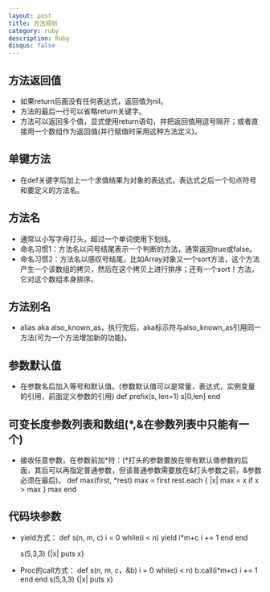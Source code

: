 ```yaml
---
layout: post
title: 方法规则
category: ruby
description: Ruby
disqus: false
---
```


## 方法返回值
* 如果return后面没有任何表达式，返回值为nil。
* 方法的最后一行可以省略return关键字。
* 方法可以返回多个值，显式使用return语句，并把返回值用逗号隔开；或者直接用一个数组作为返回值(并行赋值时采用这种方法定义)。


## 单键方法
* 在def关键字后加上一个求值结果为对象的表达式，表达式之后一个句点符号和要定义的方法名。


## 方法名
* 通常以小写字母打头，超过一个单词使用下划线。
* 命名习惯1：方法名以问号结尾表示一个判断的方法，通常返回true或false。
* 命名习惯2：方法名以感叹号结尾，比如Array对象又一个sort方法，这个方法产生一个该数组的拷贝，然后在这个拷贝上进行排序；还有一个sort！方法，它对这个数组本身排序。


## 方法别名
* alias aka also_known_as，执行完后，aka标示符与also_known_as引用同一方法(可为一个方法增加新的功能)。


## 参数默认值
* 在参数名后加入等号和默认值。(参数默认值可以是常量，表达式，实例变量的引用，前面定义参数的引用)
	def prefix(s, len=1)
		s[0,len]
	end


## 可变长度参数列表和数组(*,&在参数列表中只能有一个)
* 接收任意参数，在参数前加*符：(*打头的参数要放在带有默认值参数的后面，其后可以再指定普通参数，但该普通参数需要放在&打头参数之前，&参数必须在最后)。
	def max(first, *rest)
		max = first
		rest.each { |x| max = x if x > max }
		max
	end



## 代码块参数
* yield方式：
	def s(n, m, c)
		i = 0
		while(i < n)
			yield i*m+c
			i += 1
		end
	end

	s(5,3,3) {|x| puts x}
* Proc的call方式：
	def s(n, m, c，&b)
		i = 0
		while(i < n)
			b.call(i*m+c)
			i += 1
		end
	end
	s(5,3,3) {|x| puts x}

